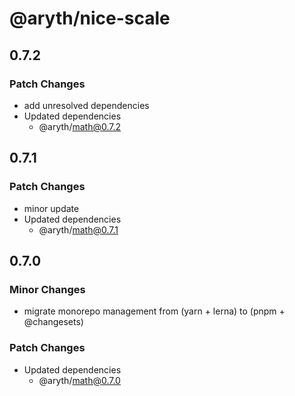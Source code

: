 # @aryth/nice-scale

## 0.7.2

### Patch Changes

- add unresolved dependencies
- Updated dependencies
  - @aryth/math@0.7.2

## 0.7.1

### Patch Changes

- minor update
- Updated dependencies
  - @aryth/math@0.7.1

## 0.7.0

### Minor Changes

- migrate monorepo management from (yarn + lerna) to (pnpm + @changesets)

### Patch Changes

- Updated dependencies
  - @aryth/math@0.7.0
